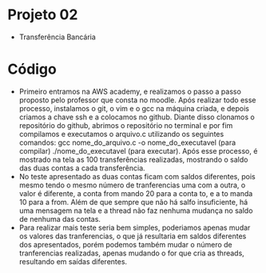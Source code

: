# Projeto 02

- Transferência Bancária

# Código

- Primeiro entramos na AWS academy, e realizamos o passo a passo proposto pelo professor que consta no moodle. Após realizar todo esse processo, instalamos o git, o vim e o gcc na máquina criada, e depois criamos a chave ssh e a colocamos no github. Diante disso clonamos o repositório do github, abrimos o repositório no terminal e por fim compilamos e executamos o arquivo.c utilizando os seguintes comandos: gcc nome_do_arquivo.c -o nome_do_executavel (para compilar) ./nome_do_executavel (para executar). Após esse processo, é mostrado na tela as 100 transferências realizadas, mostrando o saldo das duas contas a cada transferência.
- No teste apresentado as duas contas ficam com saldos diferentes, pois mesmo tendo o mesmo número de tranferencias uma com a outra, o valor é diferente, a conta from mando 20 para a conta to, e a to manda 10 para a from. Além de que sempre que não há salfo insuficiente, há uma mensagem na tela e a thread não faz nenhuma mudança no saldo de nenhuma das contas.
- Para realizar mais teste seria bem simples, poderiamos apenas mudar os valores das tranferencias, o que já resultaria em saldos diferentes dos apresentados, porém podemos também mudar o número de tranferencias realizadas, apenas mudando o for que cria as threads, resultando em saídas diferentes.

